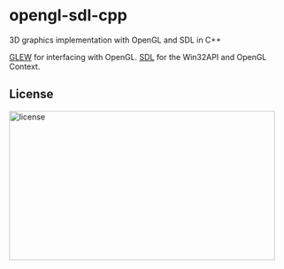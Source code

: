 # opengl-sdl-cpp
3D graphics implementation with OpenGL and SDL in C++

[GLEW](http://glew.sourceforge.net/) for interfacing with OpenGL.
[SDL](https://www.libsdl.org/) for the Win32API and OpenGL Context. 

## License

<img src="https://i.imgur.com/V9VYXiR.png" alt="license" width="480" height="270">
